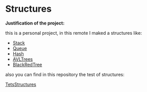 # Structures

**Justification of the project:**

this is a personal project, in this remote I maked a structures like:

  - [Stack](src/Stack)
  - [Queue](src/Queue)
  - [Hash](src/Hash)
  - [AVLTrees](src/AVLTrees)
  - [BlackRedTree](src/BlackRedTree)

  also you can find in this repository the test of structures:

  [TetsStructures](src/TetsStructures)
